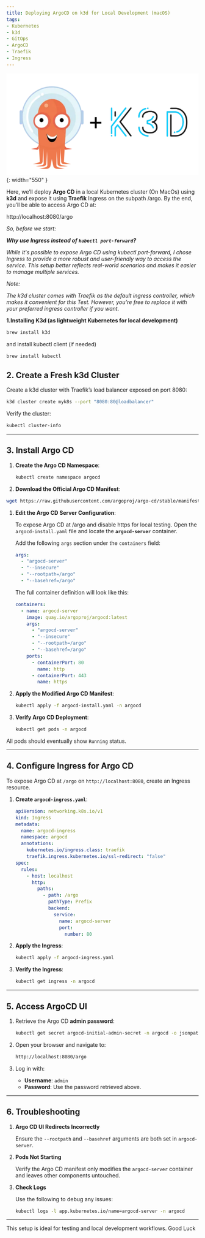 ```yaml
---
title: Deploying ArgoCD on k3d for Local Development (macOS)
tags:
- Kubernetes
- k3d
- GitOps
- ArgoCD
- Traefik
- Ingress
---
```


![image info](assets/images/logo-k3d-argocd.png){: width="550" }


Here, we’ll deploy **Argo CD** in a local Kubernetes cluster (On MacOs) using **k3d** and expose it using **Traefik** Ingress on the subpath /argo. By the end, you’ll be able to access Argo CD at:

http://localhost:8080/argo

*So, before we start:*

***Why use Ingress instead of `kubectl port-forward`?***

*While it's possible to expose Argo CD using kubectl port-forward, I chose Ingress to provide a more robust and user-friendly way to access the service. This setup better reflects real-world scenarios and makes it easier to manage multiple services.*

*Note:*

*The k3d cluster comes with Traefik as the default ingress controller, which makes it convenient for this Test. However, you’re free to replace it with your preferred ingress controller if you want.*

**1.Installing K3d (as lightweight Kubernetes for local development)**

```bash
brew install k3d 
```

and install kubectl client (if needed)

```bash
brew install kubectl
```

## **2. Create a Fresh k3d Cluster**

Create a k3d cluster with Traefik’s load balancer exposed on port 8080:

```bash
k3d cluster create myk8s --port "8080:80@loadbalancer"
```

Verify the cluster:

```bash
kubectl cluster-info
```

---

## **3. Install Argo CD**

1. **Create the Argo CD Namespace**:
    
    ```bash
    kubectl create namespace argocd
    ```
    
2. **Download the Official Argo CD Manifest**:

```bash
wget https://raw.githubusercontent.com/argoproj/argo-cd/stable/manifests/install.yaml -O argocd-install.yaml
```

1. **Edit the Argo CD Server Configuration**:
    
    To expose Argo CD at /argo and disable https for local testing.
    Open the `argocd-install.yaml` file and locate the **`argocd-server`** container.
    
    Add the following `args` section under the `containers` field:
    
    ```yaml
    args:
      - "argocd-server"
      - "--insecure"
      - "--rootpath=/argo"
      - "--basehref=/argo"
    ```
    
    The full container definition will look like this:
    
    ```yaml
    containers:
      - name: argocd-server
        image: quay.io/argoproj/argocd:latest
        args:
          - "argocd-server"
          - "--insecure"
          - "--rootpath=/argo"
          - "--basehref=/argo"
        ports:
          - containerPort: 80
            name: http
          - containerPort: 443
            name: https
    ```
    
2. **Apply the Modified Argo CD Manifest**:
    
    ```bash
    kubectl apply -f argocd-install.yaml -n argocd
    ```
    
3. **Verify Argo CD Deployment**:
    
    ```bash
    kubectl get pods -n argocd
    ```
    

All pods should eventually show `Running` status.

---

## **4. Configure Ingress for Argo CD**

To expose Argo CD at `/argo` on `http://localhost:8080`, create an Ingress resource.

1. **Create `argocd-ingress.yaml`**:
    
    ```yaml
    apiVersion: networking.k8s.io/v1
    kind: Ingress
    metadata:
      name: argocd-ingress
      namespace: argocd
      annotations:
        kubernetes.io/ingress.class: traefik
        traefik.ingress.kubernetes.io/ssl-redirect: "false"
    spec:
      rules:
        - host: localhost
          http:
            paths:
              - path: /argo
                pathType: Prefix
                backend:
                  service:
                    name: argocd-server
                    port:
                      number: 80
    ```
    
2. **Apply the Ingress**:
    
    ```bash
    kubectl apply -f argocd-ingress.yaml
    ```
    
3. **Verify the Ingress**:
    
    ```bash
    kubectl get ingress -n argocd
    ```
    

---

## **5. Access ArgoCD UI**

1. Retrieve the Argo CD **admin password**:
    
    ```bash
    kubectl get secret argocd-initial-admin-secret -n argocd -o jsonpath="{.data.password}" | base64 -d
    ```
    
2. Open your browser and navigate to:
    
    ```bash
    http://localhost:8080/argo
    ```
    
3. Log in with:
    - **Username**: `admin`
    - **Password**: Use the password retrieved above.

---

## **6. Troubleshooting**

1. **Argo CD UI Redirects Incorrectly**
    
    Ensure the `--rootpath` and `--basehref` arguments are both set in `argocd-server`.
    
2. **Pods Not Starting**
    
    Verify the Argo CD manifest only modifies the `argocd-server` container and leaves other components untouched.
    
3. **Check Logs**
    
    Use the following to debug any issues:
    
    ```bash
    kubectl logs -l app.kubernetes.io/name=argocd-server -n argocd
    ```
    

---

This setup is ideal for testing and local development workflows.
Good Luck
